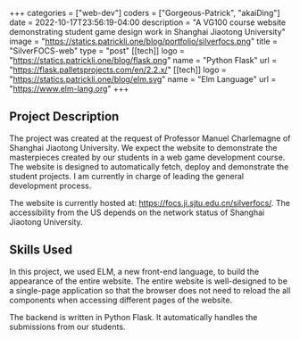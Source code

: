 +++
categories = ["web-dev"]
coders = ["Gorgeous-Patrick", "akaiDing"]
date = 2022-10-17T23:56:19-04:00
description = "A VG100 course website demonstrating student game design work in Shanghai Jiaotong University"
image = "https://statics.patrickli.one/blog/portfolio/silverfocs.png"
title = "SilverFOCS-web"
type = "post"
[[tech]]
logo = "https://statics.patrickli.one/blog/flask.png"
name = "Python Flask"
url = "https://flask.palletsprojects.com/en/2.2.x/"
[[tech]]
logo = "https://statics.patrickli.one/blog/elm.svg"
name = "Elm Language"
url = "https://www.elm-lang.org"
+++

## Project Description
The project was created at the request of Professor Manuel Charlemagne of Shanghai Jiaotong University. We expect the website to demonstrate the masterpieces created by our students in a web game development course. The website is designed to automatically fetch, deploy and demonstrate the student projects. I am currently in charge of leading the general development process.

The website is currently hosted at: https://focs.ji.sjtu.edu.cn/silverfocs/. The accessibility from the US depends on the network status of Shanghai Jiaotong University.

## Skills Used
In this project, we used ELM, a new front-end language, to build the appearance of the entire website. The entire website is well-designed to be a single-page application so that the browser does not need to reload the all components when accessing different pages of the website.

The backend is written in Python Flask. It automatically handles the submissions from our students.
